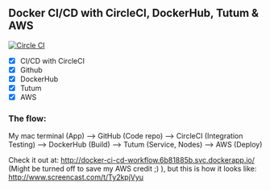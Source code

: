 ## Docker CI/CD with CircleCI, DockerHub, Tutum & AWS

[![Circle CI](https://circleci.com/gh/gunjan5/Docker-CI-CD-Workflow.svg?style=shield&circle-token=:circle-token)](https://circleci.com/gh/gunjan5/Docker-CI-CD-Workflow)
- [x] CI/CD with CircleCI 
- [x] Github
- [x] DockerHub
- [x] Tutum
- [x] AWS

### The flow:
My mac terminal (App) --> GitHub (Code repo) --> CircleCI (Integration Testing) --> DockerHub (Build) --> Tutum (Service, Nodes) --> AWS (Deploy)


Check it out at: http://docker-ci-cd-workflow.6b81885b.svc.dockerapp.io/  (Might be turned off to save my AWS credit ;) ), but this is how it looks like: 
http://www.screencast.com/t/Ty2kpjVyu

